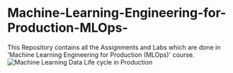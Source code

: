 # Machine-Learning-Engineering-for-Production-MLOps-
This Repository contains all the Assignments and Labs which are done in 'Machine Learning Engineering for Production (MLOps)' course.
![Machine Learning Data Life cycle in Production](https://user-images.githubusercontent.com/63999516/144312746-e4c067ef-3bf6-45d2-bf78-0f9dc19aef28.png)
